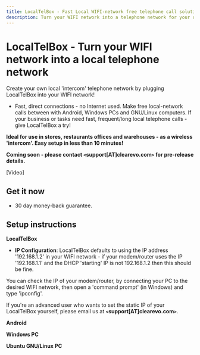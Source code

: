 ```yaml
---
title: LocalTelBox - Fast Local WIFI-network free telephone call solution
description: Turn your WIFI network into a telephone network for your office, store or restaurant
---
```



LocalTelBox - Turn your WIFI network into a local telephone network
=========================================

Create your own local 'intercom' telephone network by plugging LocalTelBox into your WIFI network!

- Fast, direct connections - no Internet used. Make free local-network calls between with Android, Windows PCs and GNU/Linux computers. If your business or tasks need fast, frequent/long local telephone calls - give LocalTelBox a try!

**Ideal for use in stores, restaurants offices and warehouses - as a wireless 'intercom'. Easy setup in less than 10 minutes!**

**Coming soon - please contact **`<`support[AT]clearevo.com`>`** for pre-release details.**

[Video]

Get it now
----------

- 30 day money-back guarantee.

Setup instructions
------------------

**LocalTelBox**

- **IP Configuration**: LocalTelBox defaults to using the IP address '192.168.1.2' in your WIFI network - if your modem/router uses the IP '192.168.1.1' and the DHCP 'starting' IP is not 192.168.1.2 then this should be fine.

You can check the IP of your modem/router, by connecting your PC to the desired WIFI network, then open a 'command prompt' (in Windows) and type 'ipconfig'.

If you're an advanced user who wants to set the static IP of your LocalTelBox yourself, please email us at **`<`support[AT]clearevo.com`>`**.

**Android**

**Windows PC**

**Ubuntu GNU/Linux PC**


